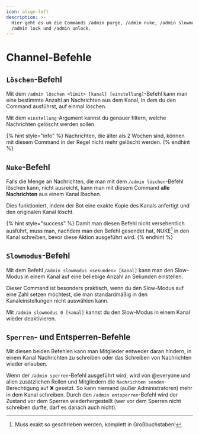 ```yaml
---
icon: align-left
description: >-
  Hier geht es um die Commands /admin purge, /admin nuke, /admin slowmode,
  /admin lock und /admin unlock.
---
```


# Channel-Befehle

## `Löschen`-Befehl

Mit dem `/admin löschen <limit> [kanal] [einstellung]`-Befehl kann man eine bestimmte Anzahl an Nachrichten aus dem Kanal, in dem du den Command ausführst, auf einmal löschen.

Mit dem `einstellung`-Argument kannst du genauer filtern, welche Nachrichten gelöscht werden sollen.

{% hint style="info" %}
Nachrichten, die älter als 2 Wochen sind, können mit diesem Command in der Regel nicht mehr gelöscht werden.
{% endhint %}

## `Nuke`-Befehl

Falls die Menge an Nachrichten, die man mit dem `/admin löschen`-Befehl löschen kann, nicht ausreicht, kann man mit diesem Command **alle Nachrichten** aus einem Kanal löschen.

Dies funktioniert, indem der Bot eine exakte Kopie des Kanals anfertigt und den originalen Kanal löscht.

{% hint style="success" %}
Damit man diesen Befehl nicht versehentlich ausführt, muss man, nachdem man den Befehl gesendet hat, NUKE[^1] in den Kanal schreiben, bevor diese Aktion ausgeführt wird.
{% endhint %}

## `Slowmodus`-Befehl

Mit dem Befehl `/admin slowmodus <sekunden> [kanal]` kann man den Slow-Modus in einem Kanal auf eine beliebige Anzahl an Sekunden einstellen.

Dieser Command ist besonders praktisch, wenn du den Slow-Modus auf eine Zahl setzen möchtest, die man standardmäßig in den Kanaleinstellungen nicht auswählen kann.

Mit `/admin slowmodus 0 [kanal]` kannst du den Slow-Modus in einem Kanal wieder deaktivieren.

## `Sperren`- und Entsperren-Befehle

Mit diesen beiden Befehlen kann man Mitglieder entweder daran hindern, in einem Kanal Nachrichten zu schreiben oder das Schreiben von Nachrichten wieder erlauben.

Wenn der `/admin sperren`-Befehl ausgeführt wird, wird von @everyone und allen zusätzlichen Rollen und Mitgliedern die `Nachrichten senden`-Berechtigung auf ❌ gesetzt. So kann niemand (außer Administratoren) mehr in dem Kanal schreiben. Durch den `/admin entsperren`-Befehl wird der Zustand vor dem Sperren wiederhergestellt (wer vor dem Sperren nicht schreiben durfte, darf es danach auch nicht).

[^1]: Muss exakt so geschrieben werden, komplett in Großbuchstaben!
